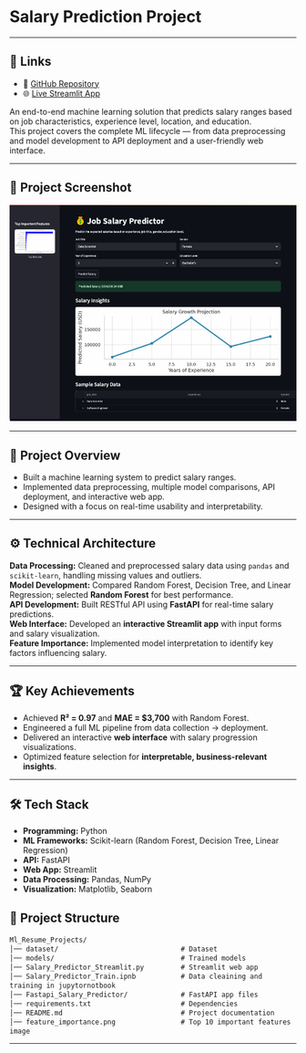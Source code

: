 # Salary Prediction Project

---

## 🔗 Links
- 📘 [GitHub Repository](https://github.com/FarazTheAnalyst/Python-Code/tree/main/Ml_Resume_Projects)
- 🌐 [Live Streamlit App](https://python-code-hjtde2j3fqhj29bykfep5s.streamlit.app/)

An end-to-end machine learning solution that predicts salary ranges based on job characteristics, experience level, location, and education.  
This project covers the complete ML lifecycle — from data preprocessing and model development to API deployment and a user-friendly web interface.

---

## 📸 Project Screenshot
![Job Salary Predictor](https://github.com/FarazTheAnalyst/Python-Code/blob/main/Ml_Resume_Projects/streamlit%20fronend.png)

---
## 📌 Project Overview
- Built a machine learning system to predict salary ranges.  
- Implemented data preprocessing, multiple model comparisons, API deployment, and interactive web app.  
- Designed with a focus on real-time usability and interpretability.  

---

## ⚙️ Technical Architecture
**Data Processing:** Cleaned and preprocessed salary data using `pandas` and `scikit-learn`, handling missing values and outliers.  
**Model Development:** Compared Random Forest, Decision Tree, and Linear Regression; selected **Random Forest** for best performance.  
**API Development:** Built RESTful API using **FastAPI** for real-time salary predictions.  
**Web Interface:** Developed an **interactive Streamlit app** with input forms and salary visualization.  
**Feature Importance:** Implemented model interpretation to identify key factors influencing salary.  

---

## 🏆 Key Achievements
- Achieved **R² = 0.97** and **MAE = $3,700** with Random Forest.  
- Engineered a full ML pipeline from data collection → deployment.  
- Delivered an interactive **web interface** with salary progression visualizations.  
- Optimized feature selection for **interpretable, business-relevant insights**.  

---

## 🛠️ Tech Stack
- **Programming:** Python  
- **ML Frameworks:** Scikit-learn (Random Forest, Decision Tree, Linear Regression)  
- **API:** FastAPI  
- **Web App:** Streamlit  
- **Data Processing:** Pandas, NumPy  
- **Visualization:** Matplotlib, Seaborn  



## 📂 Project Structure
```
Ml_Resume_Projects/
│── dataset/                              # Dataset
│── models/                               # Trained models
│── Salary_Predictor_Streamlit.py         # Streamlit web app
│── Salary_Predictor_Train.ipnb           # Data cleaining and training in jupytornotbook   
│── Fastapi_Salary_Predictor/             # FastAPI app files
│── requirements.txt                      # Dependencies
│── README.md                             # Project documentation
│── feature_importance.png                # Top 10 important features image
```
---


